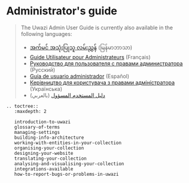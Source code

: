 # Administrator's guide

> The Uwazi Admin User Guide is currently also available in the following languages:
> - [အက်မင် အသုံးပြုသူ လမ်းညွှန်](https://drive.google.com/file/d/1gbU3P-6vADYwsDkX2UO2VSswFYWDrol8/view) (မြန်မာဘာသာ)
> - [Guide Utilisateur pour Administrateurs](https://drive.google.com/file/d/1vd7qLRNH4D6k7zJmGcHZJe8tizp8sQtI/view) (Français)
> - [Руководство для пользователя с правами администратора](https://drive.google.com/file/d/1--aJvhiH-1g67st2QG6qkUTQ-5xNUYbs/view) (Русский)
> - [Guía de usuario administrador](https://drive.google.com/file/d/1MnKAP93IfpmAxTQ3jBFhv0ojEcD1yuIT/view) (Español)
> - [Керівництво для користувача з правами адміністратора](https://drive.google.com/file/d/1li0DbUhpUepGRYnTULwR9qDCbxfrF4nN/view) (Українська)
> - [دليل المستخدم المسؤول](https://drive.google.com/file/d/1zGxAywO6EDKwR9ufayaV-XG36gvVPYVd/view) (بالعربي)


```eval_rst
.. toctree::
   :maxdepth: 2

   introduction-to-uwazi
   glossary-of-terms
   managing-settings
   building-info-architecture
   working-with-entities-in-your-collection
   organising-your-collection
   designing-your-website
   translating-your-collection
   analysing-and-visualising-your-collection
   integrations-available
   how-to-report-bugs-or-problems-in-uwazi
```
